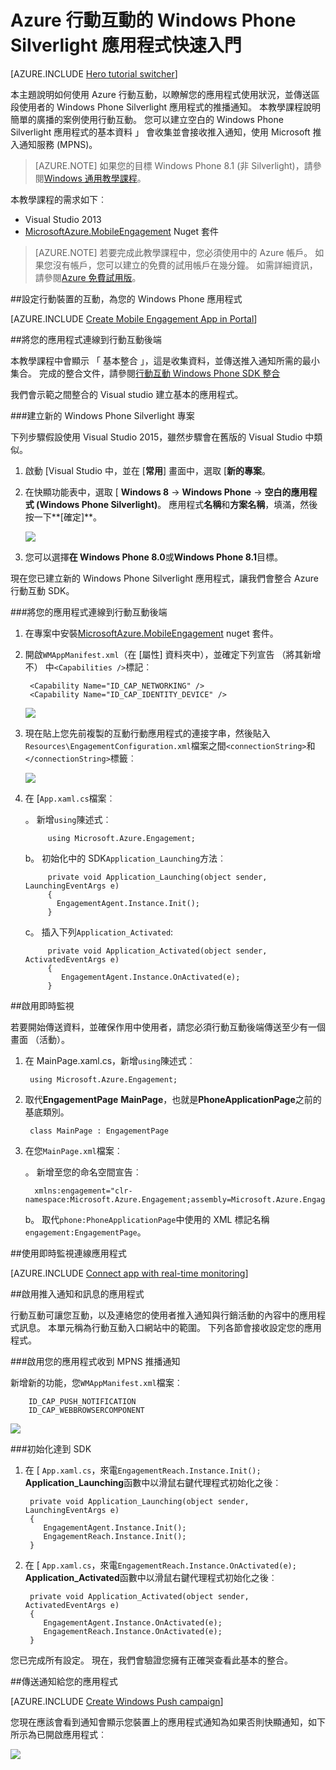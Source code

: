 <properties
    pageTitle="Azure 行動互動的 Windows Phone Silverlight 應用程式快速入門"
    description="瞭解如何使用狀況分析及推入通知中的 Azure 行動互動，for Windows Phone Silverlight 應用程式。"
    services="mobile-engagement"
    documentationCenter="windows"
    authors="piyushjo"
    manager="dwrede"
    editor="" />

<tags
    ms.service="mobile-engagement"
    ms.workload="mobile"
    ms.tgt_pltfrm="mobile-windows-phone"
    ms.devlang="dotnet"
    ms.topic="hero-article"
    ms.date="08/19/2016"
    ms.author="piyushjo" />

# <a name="get-started-with-azure-mobile-engagement-for-windows-phone-silverlight-apps"></a>Azure 行動互動的 Windows Phone Silverlight 應用程式快速入門

[AZURE.INCLUDE [Hero tutorial switcher](../../includes/mobile-engagement-hero-tutorial-switcher.md)]

本主題說明如何使用 Azure 行動互動，以瞭解您的應用程式使用狀況，並傳送區段使用者的 Windows Phone Silverlight 應用程式的推播通知。
本教學課程說明簡單的廣播的案例使用行動互動。 您可以建立空白的 Windows Phone Silverlight 應用程式的基本資料 」 會收集並會接收推入通知，使用 Microsoft 推入通知服務 (MPNS)。

> [AZURE.NOTE] 如果您的目標 Windows Phone 8.1 (非 Silverlight)，請參閱[Windows 通用教學課程](mobile-engagement-windows-store-dotnet-get-started.md)。

本教學課程的需求如下︰

+ Visual Studio 2013
+ [MicrosoftAzure.MobileEngagement] Nuget 套件

> [AZURE.NOTE] 若要完成此教學課程中，您必須使用中的 Azure 帳戶。 如果您沒有帳戶，您可以建立的免費的試用帳戶在幾分鐘。 如需詳細資訊，請參閱[Azure 免費試用版](https://azure.microsoft.com/pricing/free-trial/?WT.mc_id=A0E0E5C02&amp;returnurl=http%3A%2F%2Fazure.microsoft.com%2Fen-us%2Fdocumentation%2Farticles%2Fmobile-engagement-windows-phone-get-started)。

##<a id="setup-azme"></a>設定行動裝置的互動，為您的 Windows Phone 應用程式

[AZURE.INCLUDE [Create Mobile Engagement App in Portal](../../includes/mobile-engagement-create-app-in-portal-new.md)]

##<a id="connecting-app"></a>將您的應用程式連線到行動互動後端

本教學課程中會顯示 「 基本整合 」，這是收集資料，並傳送推入通知所需的最小集合。 完成的整合文件，請參閱[行動互動 Windows Phone SDK 整合](mobile-engagement-windows-phone-sdk-overview.md)

我們會示範之間整合的 Visual studio 建立基本的應用程式。

###<a name="create-a-new-windows-phone-silverlight-project"></a>建立新的 Windows Phone Silverlight 專案

下列步驟假設使用 Visual Studio 2015，雖然步驟會在舊版的 Visual Studio 中類似。 

1. 啟動 [Visual Studio 中，並在 [**常用**] 畫面中，選取 [**新的專案**。

2. 在快顯功能表中，選取 [ **Windows 8** -> **Windows Phone** -> **空白的應用程式 (Windows Phone Silverlight)**。 應用程式**名稱**和**方案名稱**，填滿，然後按一下**[確定]**。

    ![][1]

3. 您可以選擇**在 Windows Phone 8.0**或**Windows Phone 8.1**目標。

現在您已建立新的 Windows Phone Silverlight 應用程式，讓我們會整合 Azure 行動互動 SDK。

###<a name="connect-your-app-to-the-mobile-engagement-backend"></a>將您的應用程式連線到行動互動後端

1. 在專案中安裝[MicrosoftAzure.MobileEngagement] nuget 套件。

2. 開啟`WMAppManifest.xml`（在 [屬性] 資料夾中），並確定下列宣告 （將其新增不） 中`<Capabilities />`標記︰

        <Capability Name="ID_CAP_NETWORKING" />
        <Capability Name="ID_CAP_IDENTITY_DEVICE" />

    ![][2]

3. 現在貼上您先前複製的互動行動應用程式的連接字串，然後貼入`Resources\EngagementConfiguration.xml`檔案之間`<connectionString>`和`</connectionString>`標籤︰

    ![][3]

4. 在 [`App.xaml.cs`檔案︰

    。 新增`using`陳述式︰

            using Microsoft.Azure.Engagement;

    b。 初始化中的 SDK`Application_Launching`方法︰

            private void Application_Launching(object sender, LaunchingEventArgs e)
            {
              EngagementAgent.Instance.Init();
            }

    c。 插入下列`Application_Activated`:

            private void Application_Activated(object sender, ActivatedEventArgs e)
            {
               EngagementAgent.Instance.OnActivated(e);
            }

##<a id="monitor"></a>啟用即時監視

若要開始傳送資料，並確保作用中使用者，請您必須行動互動後端傳送至少有一個畫面 （活動）。

1. 在 MainPage.xaml.cs，新增`using`陳述式︰

        using Microsoft.Azure.Engagement;

2. 取代**EngagementPage** **MainPage**，也就是**PhoneApplicationPage**之前的基底類別。

        class MainPage : EngagementPage 
    
3. 在您`MainPage.xml`檔案︰

    。 新增至您的命名空間宣告︰

         xmlns:engagement="clr-namespace:Microsoft.Azure.Engagement;assembly=Microsoft.Azure.Engagement.EngagementAgent.WP"

    b。 取代`phone:PhoneApplicationPage`中使用的 XML 標記名稱`engagement:EngagementPage`。

##<a id="monitor"></a>使用即時監視連線應用程式

[AZURE.INCLUDE [Connect app with real-time monitoring](../../includes/mobile-engagement-connect-app-with-monitor.md)]

##<a id="integrate-push"></a>啟用推入通知和訊息的應用程式

行動互動可讓您互動，以及連絡您的使用者推入通知與行銷活動的內容中的應用程式訊息。 本單元稱為行動互動入口網站中的範圍。
下列各節會接收設定您的應用程式。

###<a name="enable-your-app-to-receive-mpns-push-notifications"></a>啟用您的應用程式收到 MPNS 推播通知

新增新的功能，您`WMAppManifest.xml`檔案︰

        ID_CAP_PUSH_NOTIFICATION
        ID_CAP_WEBBROWSERCOMPONENT

   ![][5]

###<a name="initialize-the-reach-sdk"></a>初始化達到 SDK

1. 在 [ `App.xaml.cs`，來電`EngagementReach.Instance.Init();` **Application_Launching**函數中以滑鼠右鍵代理程式初始化之後︰

        private void Application_Launching(object sender, LaunchingEventArgs e)
        {
           EngagementAgent.Instance.Init();
           EngagementReach.Instance.Init();
        }

2. 在 [ `App.xaml.cs`，來電`EngagementReach.Instance.OnActivated(e);` **Application_Activated**函數中以滑鼠右鍵代理程式初始化之後︰

        private void Application_Activated(object sender, ActivatedEventArgs e)
        {
           EngagementAgent.Instance.OnActivated(e);
           EngagementReach.Instance.OnActivated(e);
        }

您已完成所有設定。 現在，我們會驗證您擁有正確哭查看此基本的整合。

##<a id="send"></a>傳送通知給您的應用程式

[AZURE.INCLUDE [Create Windows Push campaign](../../includes/mobile-engagement-windows-push-campaign.md)]

您現在應該會看到通知會顯示您裝置上的應用程式通知為如果否則快顯通知，如下所示為已開啟應用程式︰ 

![][6]

<!-- URLs. -->
[MicrosoftAzure.MobileEngagement]: http://go.microsoft.com/?linkid=9874664
[Mobile Engagement Windows Phone SDK documentation]: ../mobile-engagement-windows-phone-integrate-engagement/

<!-- Images. -->
[1]: ./media/mobile-engagement-windows-phone-get-started/project-properties.png
[2]: ./media/mobile-engagement-windows-phone-get-started/wmappmanifest-capabilities.png
[3]: ./media/mobile-engagement-windows-phone-get-started/add-connection-string.png
[5]: ./media/mobile-engagement-windows-phone-get-started/reach-capabilities.png
[6]: ./media/mobile-engagement-windows-phone-get-started/push-screenshot.png
